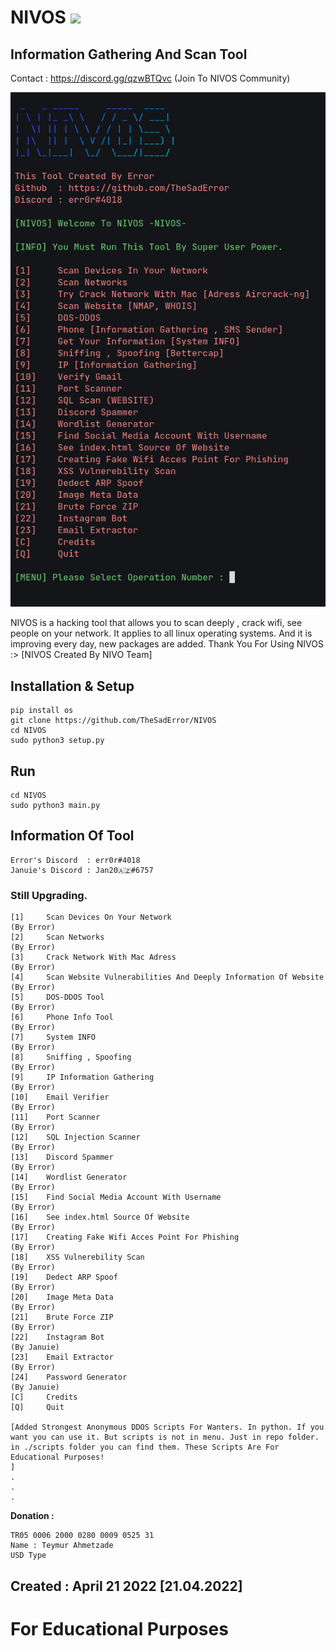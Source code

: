 
# NIVOS ![](https://visitor-badge.glitch.me/badge?page_id=TheSadError.TheSadError)
## Information Gathering And Scan Tool
Contact : https://discord.gg/qzwBTQvc (Join To NIVOS Community)

<div>
  <p align="center">
    <img src="Images/s9a.png" width="800"> 
  </p>
</div>


NIVOS is a hacking tool that allows you to scan deeply , crack wifi, see people on your network. It applies to all linux operating systems. And it is improving every day, new packages are added. Thank You For Using NIVOS :> [NIVOS Created By NIVO Team]

## Installation & Setup
```
pip install os
git clone https://github.com/TheSadError/NIVOS
cd NIVOS
sudo python3 setup.py
```
## Run
```
cd NIVOS
sudo python3 main.py
```

## Information Of Tool
```
Error's Discord  : err0r#4018
Januie's Discord : Jan20🇦🇿#6757
```
### Still Upgrading.
```
[1]     Scan Devices On Your Network                                                     (By Error)
[2]     Scan Networks                                                                    (By Error)
[3]     Crack Network With Mac Adress                                                    (By Error)
[4]     Scan Website Vulnerabilities And Deeply Information Of Website                   (By Error)
[5]     DOS-DDOS Tool                                                                    (By Error)
[6]     Phone Info Tool                                                                  (By Error)
[7]     System INFO                                                                      (By Error)
[8]     Sniffing , Spoofing                                                              (By Error)
[9]     IP Information Gathering                                                         (By Error)
[10]    Email Verifier                                                                   (By Error)
[11]    Port Scanner                                                                     (By Error)
[12]    SQL Injection Scanner                                                            (By Error)
[13]    Discord Spammer                                                                  (By Error)
[14]    Wordlist Generator                                                               (By Error)
[15]    Find Social Media Account With Username                                          (By Error)
[16]    See index.html Source Of Website                                                 (By Error)
[17]    Creating Fake Wifi Acces Point For Phishing                                      (By Error)
[18]    XSS Vulnerebility Scan                                                           (By Error)
[19]    Dedect ARP Spoof                                                                 (By Error)
[20]    Image Meta Data                                                                  (By Error)
[21]    Brute Force ZIP                                                                  (By Error)
[22]    Instagram Bot                                                                    (By Januie)
[23]    Email Extractor                                                                  (By Error)
[24]    Password Generator                                                               (By Januie)
[C]     Credits
[Q]     Quit

[Added Strongest Anonymous DDOS Scripts For Wanters. In python. If you want you can use it. But scripts is not in menu. Just in repo folder.
in ./scripts folder you can find them. These Scripts Are For Educational Purposes! 
]
.
.
.
```
**Donation :**
```
TR05 0006 2000 0280 0009 0525 31
Name : Teymur Ahmetzade
USD Type
```
## Created : April 21 2022 [21.04.2022]

# For Educational Purposes
